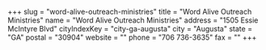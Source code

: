 +++
slug = "word-alive-outreach-ministries"
title = "Word Alive Outreach Ministries"
name = "Word Alive Outreach Ministries"
address = "1505 Essie McIntyre Blvd"
cityIndexKey = "city-ga-augusta"
city = "Augusta"
state = "GA"
postal = "30904"
website = ""
phone = "706 736-3635"
fax = ""
+++
